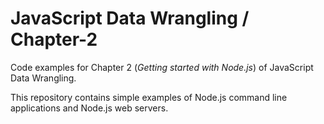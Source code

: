 # JavaScript Data Wrangling / Chapter-2

Code examples for Chapter 2 (*Getting started with Node.js*) of JavaScript Data Wrangling.

This repository contains simple examples of Node.js command line applications and Node.js web servers.


